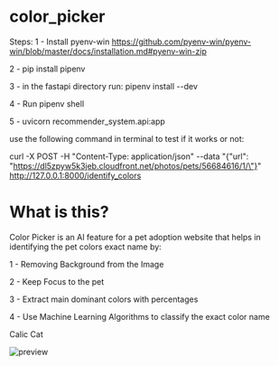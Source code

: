 # color_picker

Steps:
1 - Install pyenv-win https://github.com/pyenv-win/pyenv-win/blob/master/docs/installation.md#pyenv-win-zip

2 - pip install pipenv

3 - in the fastapi directory run: pipenv install --dev

4 - Run pipenv shell

5 - uvicorn recommender_system.api:app

use the following command in terminal to test if it works or not:

curl -X POST -H "Content-Type: application/json" --data "{\"url\": \"https://dl5zpyw5k3jeb.cloudfront.net/photos/pets/56684616/1/\"}" http://127.0.0.1:8000/identify_colors

# What is this?
Color Picker is an AI feature for a pet adoption website that helps in identifying the pet colors exact name by:

1 - Removing Background from the Image

2 - Keep Focus to the pet

3 - Extract main dominant colors with percentages

4 - Use Machine Learning Algorithms to classify the exact color name


Calic Cat

![preview](https://github.com/hazem-abdennadher/Guacamole-official/assets/47258547/791017c3-e49e-45a4-8c93-2e2ddf1ed89a)


